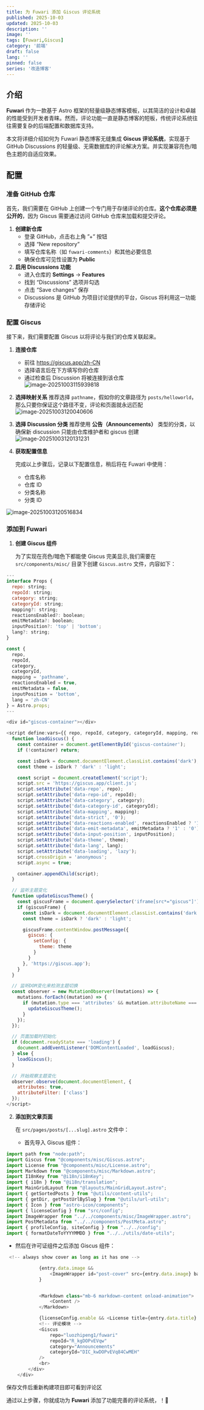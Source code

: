 ```yaml
---
title: 为 Fuwari 添加 Giscus 评论系统
published: 2025-10-03
updated: 2025-10-03
description: ''
image: ''
tags: [Fuwari,Giscus]
category: '前端'
draft: false 
lang: ''
pinned: false
series: '改造博客'
---
```


## 介绍

**Fuwari** 作为一款基于 Astro 框架的轻量级静态博客模板，以其简洁的设计和卓越的性能受到开发者青睐。然而，评论功能一直是静态博客的短板，传统评论系统往往需要复杂的后端配置和数据库支持。

本文将详细介绍如何为 Fuwari 静态博客无缝集成 **Giscus 评论系统**，实现基于 GitHub Discussions 的轻量级、无需数据库的评论解决方案。并实现兼容亮色/暗色主题的自适应效果。

## 配置

### 准备 GitHub 仓库

首先，我们需要在 GitHub 上创建一个专门用于存储评论的仓库。**这个仓库必须是公开的**，因为 Giscus 需要通过访问 GitHub 仓库来加载和提交评论。

1. **创建新仓库**
   - 登录 GitHub，点击右上角 ”+” 按钮
   - 选择 “New repository”
   - 填写仓库名称（如 `fuwari-comments`）和其他必要信息
   - 确保仓库可见性设置为 **Public**
2. **启用 Discussions 功能**
   - 进入仓库的 **Settings** → **Features**
   - 找到 “Discussions” 选项并勾选
   - 点击 “Save changes” 保存
   - Discussions 是 GitHub 为项目讨论提供的平台，Giscus 将利用这一功能存储评论

### 配置 Giscus

接下来，我们需要配置 Giscus 以将评论与我们的仓库关联起来。

1. **连接仓库**
   - 前往 https://giscus.app/zh-CN
   - 选择语言后在下方填写你的仓库
   - 通过检查后 Discussion 将被连接到该仓库![image-20251003115939818](../_assets/images/image-20251003115939818.png)

2. **选择映射关系** 推荐选择 `pathname`，假如你的文章路径为 `posts/helloworld`，那么只要你保证这个路径不变，评论和页面就永远匹配![image-20251003120040606](../_assets/images/image-20251003120040606.png)

3. **选择 Discussion 分类** 推荐使用 **公告（Announcements）** 类型的分类，以确保新 discussion 只能由仓库维护者和 giscus 创建![image-20251003120131231](../_assets/images/image-20251003120131231.png)

4. **获取配置信息**

   完成以上步骤后，记录以下配置信息，稍后将在 Fuwari 中使用：

   - 仓库名称
   - 仓库 ID
   - 分类名称
   - 分类 ID

![image-20251003120516834](../_assets/images/image-20251003120516834.png)

### 添加到 Fuwari

1. **创建 Giscus 组件**

   为了实现在亮色/暗色下都能使 Giscus 完美显示,我们需要在 `src/components/misc/` 目录下创建 `Giscus.astro` 文件，内容如下：

```js title="src/components/misc/Giscus.astro" 
---
interface Props {
  repo: string;
  repoId: string;
  category: string;
  categoryId: string;
  mapping?: string;
  reactionsEnabled?: boolean;
  emitMetadata?: boolean;
  inputPosition?: 'top' | 'bottom';
  lang?: string;
}

const {
  repo,
  repoId,
  category,
  categoryId,
  mapping = 'pathname',
  reactionsEnabled = true,
  emitMetadata = false,
  inputPosition = 'bottom',
  lang = 'zh-CN'
} = Astro.props;
---

<div id="giscus-container"></div>

<script define:vars={{ repo, repoId, category, categoryId, mapping, reactionsEnabled, emitMetadata, inputPosition, lang }}>
  function loadGiscus() {
    const container = document.getElementById('giscus-container');
    if (!container) return;

    const isDark = document.documentElement.classList.contains('dark');
    const theme = isDark ? 'dark' : 'light';

    const script = document.createElement('script');
    script.src = 'https://giscus.app/client.js';
    script.setAttribute('data-repo', repo);
    script.setAttribute('data-repo-id', repoId);
    script.setAttribute('data-category', category);
    script.setAttribute('data-category-id', categoryId);
    script.setAttribute('data-mapping', mapping);
    script.setAttribute('data-strict', '0');
    script.setAttribute('data-reactions-enabled', reactionsEnabled ? '1' : '0');
    script.setAttribute('data-emit-metadata', emitMetadata ? '1' : '0');
    script.setAttribute('data-input-position', inputPosition);
    script.setAttribute('data-theme', theme);
    script.setAttribute('data-lang', lang);
    script.setAttribute('data-loading', 'lazy');
    script.crossOrigin = 'anonymous';
    script.async = true;

    container.appendChild(script);
  }

  // 监听主题变化
  function updateGiscusTheme() {
    const giscusFrame = document.querySelector('iframe[src*="giscus"]');
    if (giscusFrame) {
      const isDark = document.documentElement.classList.contains('dark');
      const theme = isDark ? 'dark' : 'light';

      giscusFrame.contentWindow.postMessage({
        giscus: {
          setConfig: {
            theme: theme
          }
        }
      }, 'https://giscus.app');
    }
  }

  // 监听DOM变化来检测主题切换
  const observer = new MutationObserver((mutations) => {
    mutations.forEach((mutation) => {
      if (mutation.type === 'attributes' && mutation.attributeName === 'class') {
        updateGiscusTheme();
      }
    });
  });

  // 页面加载时初始化
  if (document.readyState === 'loading') {
    document.addEventListener('DOMContentLoaded', loadGiscus);
  } else {
    loadGiscus();
  }

  // 开始观察主题变化
  observer.observe(document.documentElement, {
    attributes: true,
    attributeFilter: ['class']
  });
</script>
```

2. **添加到文章页面**

   在 `src/pages/posts/[...slug].astro` 文件中：

   - 首先导入 Giscus 组件：

```js title="src/pages/posts/[...slug].astro" ins={2}
import path from "node:path";
import Giscus from "@components/misc/Giscus.astro";
import License from "@components/misc/License.astro";
import Markdown from "@components/misc/Markdown.astro";
import I18nKey from "@i18n/i18nKey";
import { i18n } from "@i18n/translation";
import MainGridLayout from "@layouts/MainGridLayout.astro";
import { getSortedPosts } from "@utils/content-utils";
import { getDir, getPostUrlBySlug } from "@utils/url-utils";
import { Icon } from "astro-icon/components";
import { licenseConfig } from "src/config";
import ImageWrapper from "../../components/misc/ImageWrapper.astro";
import PostMetadata from "../../components/PostMeta.astro";
import { profileConfig, siteConfig } from "../../config";
import { formatDateToYYYYMMDD } from "../../utils/date-utils";
```

- 然后在许可证组件之后添加 Giscus 组件：

```js title="src/pages/posts/[...slug].astro" ins={13,20}
 <!-- always show cover as long as it has one -->

            {entry.data.image &&
                <ImageWrapper id="post-cover" src={entry.data.image} basePath={path.join("content/posts/", getDir(entry.id))} class="mb-8 rounded-xl banner-container onload-animation"/>
            }


            <Markdown class="mb-6 markdown-content onload-animation">
                <Content />
            </Markdown>

            {licenseConfig.enable && <License title={entry.data.title} slug={entry.slug} pubDate={entry.data.published} class="mb-6 rounded-xl license-container onload-animation"></License>}
            <!-- 评论模块 -->
            <Giscus
                repo="luozhipeng1/fuwari"
                repoId="R_kgDOPvEVqw"
                category="Announcements"
                categoryId="DIC_kwDOPvEVq84CwMEH"
            />
            <br> 
        </div>
    </div>
```

保存文件后重新构建项目即可看到评论区

通过以上步骤，你就成功为 **Fuwari** 添加了功能完善的评论系统，！🎉